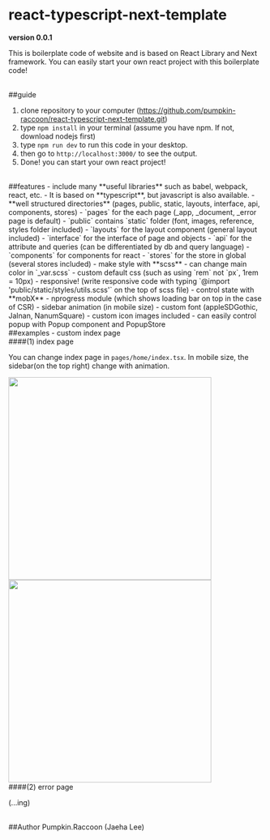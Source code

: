 # react-typescript-next-template

**version 0.0.1**

This is boilerplate code of website and is based on React Library and Next framework.
You can easily start your own react project with this boilerplate code!

<br>
##guide

1. clone repository to your computer (https://github.com/pumpkin-raccoon/react-typescript-next-template.git)
2. type `npm install` in your terminal (assume you have npm. If not, download nodejs first)
3. type `npm run dev` to run this code in your desktop.
4. then go to `http://localhost:3000/` to see the output.
5. Done! you can start your own react project!


<br>
##features
- include many **useful libraries** such as babel, webpack, react, etc.
- It is based on **typescript**, but javascript is also available.
- **well structured directories** (pages, public, static, layouts, interface, api, components, stores)
	- `pages` for the each page (_app, _document, _error page is default)
	- `public` contains `static` folder (font, images, reference, styles folder included)
	- `layouts` for the layout component (general layout included)
	- `interface` for the interface of page and objects
	- `api` for the attribute and queries (can be differentiated by db and query language)
	- `components` for components for react
	- `stores` for the store in global (several stores included)
- make style with **scss**
	- can change main color in `_var.scss`
	- custom default css (such as using `rem` not `px`, 1rem = 10px)
	- responsive! (write responsive code with typing `@import 'public/static/styles/utils.scss'` on the top of scss file)
- control state with **mobX** 
- nprogress module (which shows loading bar on top in the case of CSR)
- sidebar animation (in mobile size)
- custom font (appleSDGothic, Jalnan, NanumSquare)
- custom icon images included
- can easily control popup with Popup component and PopupStore

<br>
##examples
- custom index page

<br>
####(1) index page

You can change index page in `pages/home/index.tsx`.
In mobile size, the sidebar(on the top right) change with animation.

<img src="https://react-typescript-next-template.s3.ap-northeast-2.amazonaws.com/main_mo_1.png" width="400" />

<img src="https://react-typescript-next-template.s3.ap-northeast-2.amazonaws.com/main_mo_2.png" width="400" />

<br>
####(2) error page

(...ing)


<br>
##Author
Pumpkin.Raccoon (Jaeha Lee)
